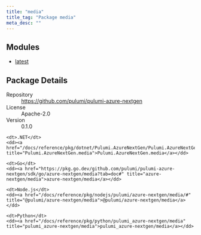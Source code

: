```yaml
---
title: "media"
title_tag: "Package media"
meta_desc: ""
---
```


<!-- WARNING: this file was generated by Pulumi Docs Generator. -->
<!-- Do not edit by hand unless you're certain you know what you are doing! -->



<h2 id="modules">Modules</h2>
<ul class="api">
    <li><a href="latest/" title="latest"><span class="symbol module"></span>latest</a></li>
</ul>

<h2 id="package-details">Package Details</h2>
<dl class="package-details">
	<dt>Repository</dt>
	<dd><a href="https://github.com/pulumi/pulumi-azure-nextgen">https://github.com/pulumi/pulumi-azure-nextgen</a></dd>
	<dt>License</dt>
	<dd>Apache-2.0</dd>
	<dt>Version</dt>
	<dd>0.1.0</dd>
</dl>



<dl class="tabular">

    <dt>.NET</dt>
    <dd><a href="/docs/reference/pkg/dotnet/Pulumi.AzureNextGen/Pulumi.AzureNextGen.media.html" title="Pulumi.AzureNextGen.media">Pulumi.AzureNextGen.media</a></dd>

    <dt>Go</dt>
    <dd><a href="https://pkg.go.dev/github.com/pulumi/pulumi-azure-nextgen/sdk/go/azure-nextgen/media?tab=doc#" title="azure-nextgen/media">azure-nextgen/media</a></dd>

    <dt>Node.js</dt>
    <dd><a href="/docs/reference/pkg/nodejs/pulumi/azure-nextgen/media/#" title="@pulumi/azure-nextgen/media">@pulumi/azure-nextgen/media</a></dd>

    <dt>Python</dt>
    <dd><a href="/docs/reference/pkg/python/pulumi_azure-nextgen/media" title="pulumi_azure-nextgen/media">pulumi_azure-nextgen/media</a></dd>

</dl>

